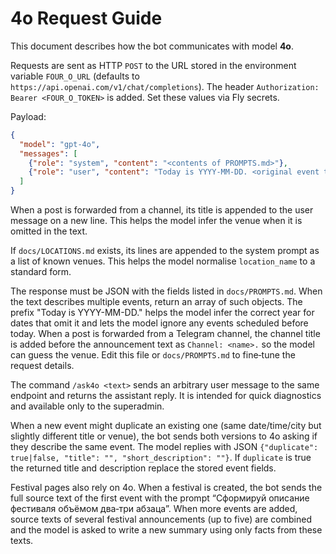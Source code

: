 # 4o Request Guide

This document describes how the bot communicates with model **4o**.

Requests are sent as HTTP `POST` to the URL stored in the environment variable
`FOUR_O_URL` (defaults to `https://api.openai.com/v1/chat/completions`). The
header `Authorization: Bearer <FOUR_O_TOKEN>` is added. Set these values via Fly
secrets.

Payload:
```json
{
  "model": "gpt-4o",
  "messages": [
    {"role": "system", "content": "<contents of PROMPTS.md>"},
    {"role": "user", "content": "Today is YYYY-MM-DD. <original event text>"}
  ]
}
```

When a post is forwarded from a channel, its title is appended to the user
message on a new line. This helps the model infer the venue when it is omitted
in the text.

If `docs/LOCATIONS.md` exists, its lines are appended to the system prompt as a
list of known venues. This helps the model normalise `location_name` to a
standard form.

The response must be JSON with the fields listed in `docs/PROMPTS.md`. When the
text describes multiple events, return an array of such objects.
The prefix "Today is YYYY-MM-DD." helps the model infer the correct year for
dates that omit it and lets the model ignore any events scheduled before today.
When a post is forwarded from a Telegram channel, the channel title is added
before the announcement text as `Channel: <name>.` so the model can guess the
venue.
Edit this file or `docs/PROMPTS.md` to fine‑tune the request details.

The command `/ask4o <text>` sends an arbitrary user message to the same
endpoint and returns the assistant reply. It is intended for quick diagnostics
and available only to the superadmin.

When a new event might duplicate an existing one (same date/time/city but
slightly different title or venue), the bot sends both versions to 4o asking if
they describe the same event. The model replies with JSON
`{"duplicate": true|false, "title": "", "short_description": ""}`. If
`duplicate` is true the returned title and description replace the stored event
fields.

Festival pages also rely on 4o. When a festival is created, the bot sends the
full source text of the first event with the prompt “Сформируй описание
фестиваля <name> объёмом два‑три абзаца”. When more events are added, source
texts of several festival announcements (up to five) are combined and the model
is asked to write a new summary using only facts from these texts.
